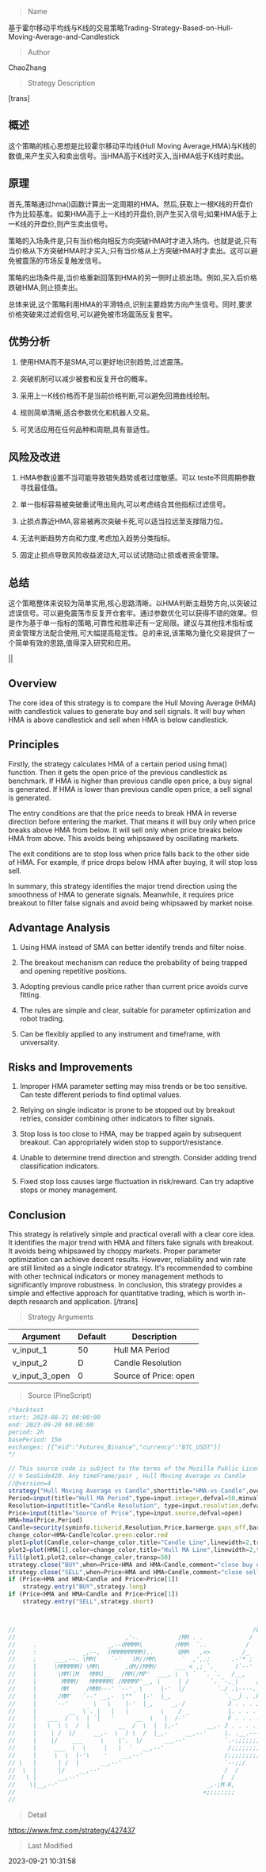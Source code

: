 
> Name

基于霍尔移动平均线与K线的交易策略Trading-Strategy-Based-on-Hull-Moving-Average-and-Candlestick

> Author

ChaoZhang

> Strategy Description

[trans]

## 概述

这个策略的核心思想是比较霍尔移动平均线(Hull Moving Average,HMA)与K线的数值,来产生买入和卖出信号。当HMA高于K线时买入,当HMA低于K线时卖出。

## 原理

首先,策略通过hma()函数计算出一定周期的HMA。然后,获取上一根K线的开盘价作为比较基准。如果HMA高于上一K线的开盘价,则产生买入信号;如果HMA低于上一K线的开盘价,则产生卖出信号。

策略的入场条件是,只有当价格向相反方向突破HMA时才进入场内。也就是说,只有当价格从下方突破HMA时才买入;只有当价格从上方突破HMA时才卖出。这可以避免被震荡的市场反复触发信号。

策略的出场条件是,当价格重新回落到HMA的另一侧时止损出场。例如,买入后价格跌破HMA,则止损卖出。

总体来说,这个策略利用HMA的平滑特点,识别主要趋势方向产生信号。同时,要求价格突破来过滤假信号,可以避免被市场震荡反复套牢。

## 优势分析

1. 使用HMA而不是SMA,可以更好地识别趋势,过滤震荡。

2. 突破机制可以减少被套和反复开仓的概率。

3. 采用上一K线价格而不是当前价格判断,可以避免回溯曲线绘制。

4. 规则简单清晰,适合参数优化和机器人交易。

5. 可灵活应用在任何品种和周期,具有普适性。

## 风险及改进

1. HMA参数设置不当可能导致错失趋势或者过度敏感。可以 teste不同周期参数寻找最佳值。

2. 单一指标容易被突破重试甩出局内,可以考虑结合其他指标过滤信号。

3. 止损点靠近HMA,容易被再次突破卡死,可以适当拉远至支撑阻力位。

4. 无法判断趋势方向和力度,考虑加入趋势分类指标。

5. 固定止损点导致风险收益波动大,可以试试随动止损或者资金管理。

## 总结

这个策略整体来说较为简单实用,核心思路清晰。以HMA判断主趋势方向,以突破过滤误信号。可以避免震荡市反复开仓套牢。通过参数优化可以获得不错的效果。但是作为基于单一指标的策略,可靠性和胜率还有一定局限。建议与其他技术指标或资金管理方法配合使用,可大幅提高稳定性。总的来说,该策略为量化交易提供了一个简单有效的思路,值得深入研究和应用。

||

## Overview

The core idea of this strategy is to compare the Hull Moving Average (HMA) with candlestick values to generate buy and sell signals. It will buy when HMA is above candlestick and sell when HMA is below candlestick.

## Principles 

Firstly, the strategy calculates HMA of a certain period using hma() function. Then it gets the open price of the previous candlestick as benchmark. If HMA is higher than previous candle open price, a buy signal is generated. If HMA is lower than previous candle open price, a sell signal is generated.

The entry conditions are that the price needs to break HMA in reverse direction before entering the market. That means it will buy only when price breaks above HMA from below. It will sell only when price breaks below HMA from above. This avoids being whipsawed by oscillating markets.

The exit conditions are to stop loss when price falls back to the other side of HMA. For example, if price drops below HMA after buying, it will stop loss sell.

In summary, this strategy identifies the major trend direction using the smoothness of HMA to generate signals. Meanwhile, it requires price breakout to filter false signals and avoid being whipsawed by market noise.

## Advantage Analysis 

1. Using HMA instead of SMA can better identify trends and filter noise.

2. The breakout mechanism can reduce the probability of being trapped and opening repetitive positions.

3. Adopting previous candle price rather than current price avoids curve fitting. 

4. The rules are simple and clear, suitable for parameter optimization and robot trading.

5. Can be flexibly applied to any instrument and timeframe, with universality.

## Risks and Improvements

1. Improper HMA parameter setting may miss trends or be too sensitive. Can teste different periods to find optimal values.

2. Relying on single indicator is prone to be stopped out by breakout retries, consider combining other indicators to filter signals. 

3. Stop loss is too close to HMA, may be trapped again by subsequent breakout. Can appropriately widen stop to support/resistance. 

4. Unable to determine trend direction and strength. Consider adding trend classification indicators.

5. Fixed stop loss causes large fluctuation in risk/reward. Can try adaptive stops or money management. 

## Conclusion

This strategy is relatively simple and practical overall with a clear core idea. It identifies the major trend with HMA and filters fake signals with breakout. It avoids being whipsawed by choppy markets. Proper parameter optimization can achieve decent results. However, reliability and win rate are still limited as a single indicator strategy. It's recommended to combine with other technical indicators or money management methods to significantly improve robustness. In conclusion, this strategy provides a simple and effective approach for quantitative trading, which is worth in-depth research and application.
[/trans]

> Strategy Arguments



|Argument|Default|Description|
|----|----|----|
|v_input_1|50|Hull MA Period|
|v_input_2|D|Candle Resolution|
|v_input_3_open|0|Source of Price: open|high|low|close|hl2|hlc3|hlcc4|ohlc4|


> Source (PineScript)

``` javascript
/*backtest
start: 2023-08-21 00:00:00
end: 2023-09-20 00:00:00
period: 2h
basePeriod: 15m
exchanges: [{"eid":"Futures_Binance","currency":"BTC_USDT"}]
*/

// This source code is subject to the terms of the Mozilla Public License 2.0 at https://mozilla.org/MPL/2.0/
// © SeaSide420. Any timeFrame/pair , Hull Moving Average vs Candle
//@version=4
strategy("Hull Moving Average vs Candle",shorttitle="HMA-vs-Candle",overlay=true,default_qty_type=strategy.percent_of_equity,default_qty_value=100,commission_type=strategy.commission.cash_per_order,commission_value=1.00,slippage=1)
Period=input(title="Hull MA Period",type=input.integer,defval=50,minval=1)
Resolution=input(title="Candle Resolution", type=input.resolution,defval="D")
Price=input(title="Source of Price",type=input.source,defval=open)
HMA=hma(Price,Period)
Candle=security(syminfo.tickerid,Resolution,Price,barmerge.gaps_off,barmerge.lookahead_off)
change_color=HMA>Candle?color.green:color.red
plot1=plot(Candle,color=change_color,title="Candle Line",linewidth=2,transp=50)
plot2=plot(HMA[1],color=change_color,title="Hull MA Line",linewidth=2,transp=50)
fill(plot1,plot2,color=change_color,transp=50)
strategy.close("BUY",when=Price<HMA and HMA<Candle,comment="close buy entry")
strategy.close("SELL",when=Price>HMA and HMA>Candle,comment="close sell entry")
if (Price>HMA and HMA>Candle and Price>Price[1])
    strategy.entry("BUY",strategy.long)
if (Price<HMA and HMA<Candle and Price<Price[1])
    strategy.entry("SELL",strategy.short)



//                                                                   /L'-, 
//                               ,'-.           /MM . .             /  L '-, 
//     .                    _,--dMMMM\         /MMM  `..           /       '-, 
//     :             _,--,  )MMMMMMMMM),.      `QMM   ,<>         /_      '-,' 
//     ;     ___,--. \MM(    `-'   )M//MM\       `  ,',.;      .-'* ;     .' 
//     |     \MMMMMM) \MM\       ,dM//MMM/     ___ < ,; `.      )`--'    / 
//     |      \MM()M   MMM)__   /MM(/MP'  ___, \  \ `  `. `.   /__,    ,' 
//     |       MMMM/   MMMMMM( /MMMMP'__, \     | /      `. `-,_\     / 
//     |       MM     /MMM---' `--'_ \     |-'  |/         `./ .\----.___ 
//     |      /MM'   `--' __,-  \""   |-'  |_,               `.__) . .F. )-. 
//     |     `--'       \   \    |-'  |_,     _,-/            J . . . J-'-. `-., 
//     |         __  \`. |   |   |         \    / _           |. . . . \   `-.  F 
//     |   ___  /  \  | `|   '      __  \   |  /-'            F . . . . \     '` 
//     |   \  \ \  /  |        __  /  \  |  |,-'        __,- J . . . . . \ 
//     |    | /  |/     __,-  \  ) \  /  |_,-     __,--'     |. .__.----,' 
//     |    |/    ___     \    |'.  |/      __,--'           `.-;;;;;;;;;\ 
//     |     ___  \  \     |   |  `   __,--'                  /;;;;;;;;;;;;. 
//     |     \  \  |-'\    '    __,--'                       /;;;;;;;;;;;;;;\ 
// \   |      | /  |      __,--'                             `--;;/     \;-'\ 
//  \  |      |/    __,--'                                   /  /         \  \ 
//   \ |      __,--'                                        /  /           \  \ 
//    \|__,--'                                          _,-;M-K,           ,;-;\ 
//                                                     <;;;;;;;;           '-;;;; 
//                                                                                        ~ priceless artwork by SeaSide420
```

> Detail

https://www.fmz.com/strategy/427437

> Last Modified

2023-09-21 10:31:58
